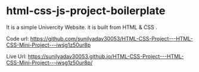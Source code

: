 # html-css-js-project-boilerplate
It is a simple Univercity Website. it is built from HTML & CSS . 

Code url: https://github.com/sunilyadav30053/HTML-CSS-Project---HTML-CSS-Mini-Project---iwsg1z50ur8p

Live Url: https://sunilyadav30053.github.io/HTML-CSS-Project---HTML-CSS-Mini-Project---iwsg1z50ur8p/
